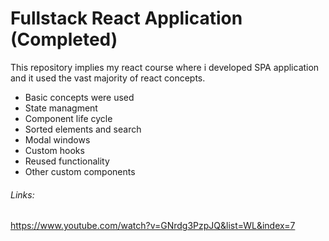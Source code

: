 # Fullstack React Application (Completed)

This repository implies my react course where i developed SPA application and it used the vast majority of react concepts.

* Basic concepts were used
* State managment
* Component life cycle
* Sorted elements and search
* Modal windows
* Custom hooks
* Reused functionality
* Other custom components

###### Links:
https://www.youtube.com/watch?v=GNrdg3PzpJQ&list=WL&index=7
